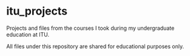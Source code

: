 # itu_projects
Projects and files from the courses I took during my undergraduate education at ITU.

All files under this repository are shared for educational purposes only.
